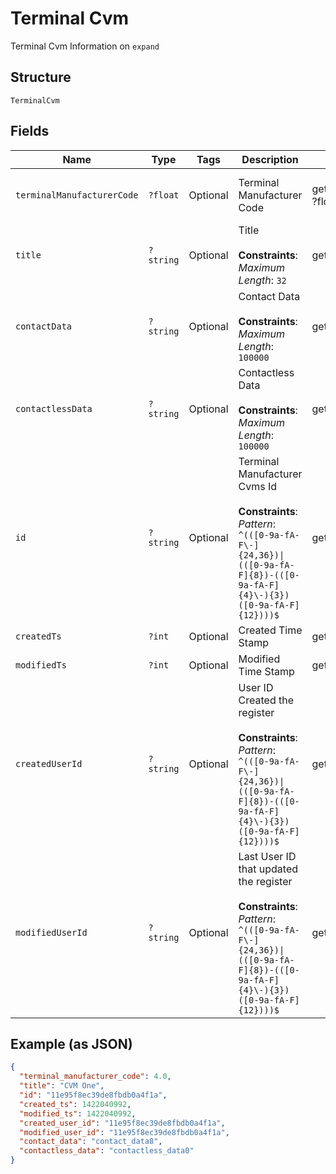 
# Terminal Cvm

Terminal Cvm Information on `expand`

## Structure

`TerminalCvm`

## Fields

| Name | Type | Tags | Description | Getter | Setter |
|  --- | --- | --- | --- | --- | --- |
| `terminalManufacturerCode` | `?float` | Optional | Terminal Manufacturer Code | getTerminalManufacturerCode(): ?float | setTerminalManufacturerCode(?float terminalManufacturerCode): void |
| `title` | `?string` | Optional | Title<br><br>**Constraints**: *Maximum Length*: `32` | getTitle(): ?string | setTitle(?string title): void |
| `contactData` | `?string` | Optional | Contact Data<br><br>**Constraints**: *Maximum Length*: `100000` | getContactData(): ?string | setContactData(?string contactData): void |
| `contactlessData` | `?string` | Optional | Contactless Data<br><br>**Constraints**: *Maximum Length*: `100000` | getContactlessData(): ?string | setContactlessData(?string contactlessData): void |
| `id` | `?string` | Optional | Terminal Manufacturer Cvms Id<br><br>**Constraints**: *Pattern*: `^(([0-9a-fA-F\-]{24,36})\|(([0-9a-fA-F]{8})-(([0-9a-fA-F]{4}\-){3})([0-9a-fA-F]{12})))$` | getId(): ?string | setId(?string id): void |
| `createdTs` | `?int` | Optional | Created Time Stamp | getCreatedTs(): ?int | setCreatedTs(?int createdTs): void |
| `modifiedTs` | `?int` | Optional | Modified Time Stamp | getModifiedTs(): ?int | setModifiedTs(?int modifiedTs): void |
| `createdUserId` | `?string` | Optional | User ID Created the register<br><br>**Constraints**: *Pattern*: `^(([0-9a-fA-F\-]{24,36})\|(([0-9a-fA-F]{8})-(([0-9a-fA-F]{4}\-){3})([0-9a-fA-F]{12})))$` | getCreatedUserId(): ?string | setCreatedUserId(?string createdUserId): void |
| `modifiedUserId` | `?string` | Optional | Last User ID that updated the register<br><br>**Constraints**: *Pattern*: `^(([0-9a-fA-F\-]{24,36})\|(([0-9a-fA-F]{8})-(([0-9a-fA-F]{4}\-){3})([0-9a-fA-F]{12})))$` | getModifiedUserId(): ?string | setModifiedUserId(?string modifiedUserId): void |

## Example (as JSON)

```json
{
  "terminal_manufacturer_code": 4.0,
  "title": "CVM One",
  "id": "11e95f8ec39de8fbdb0a4f1a",
  "created_ts": 1422040992,
  "modified_ts": 1422040992,
  "created_user_id": "11e95f8ec39de8fbdb0a4f1a",
  "modified_user_id": "11e95f8ec39de8fbdb0a4f1a",
  "contact_data": "contact_data8",
  "contactless_data": "contactless_data0"
}
```

